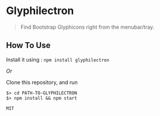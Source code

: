 Glyphilectron
==============

> Find Bootstrap Glyphicons right from the menubar/tray.

## How To Use

Install it using : `npm install glyphilectron`

*Or*

Clone this repository, and run

```
$> cd PATH-TO-GLYPHILECTRON
$> npm install && npm start

MIT
